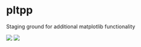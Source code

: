 # pltpp
Staging ground for additional matplotlib functionality

[![](https://api.gh-polls.com/poll/01FY4JQC86WVE6G2E1EYBPY80J/Sizer)](https://api.gh-polls.com/poll/01FY4JQC86WVE6G2E1EYBPY80J/Sizer/vote)
[![](https://api.gh-polls.com/poll/01FY4JQC86WVE6G2E1EYBPY80J/Publisher)](https://api.gh-polls.com/poll/01FY4JQC86WVE6G2E1EYBPY80J/Publisher/vote)
